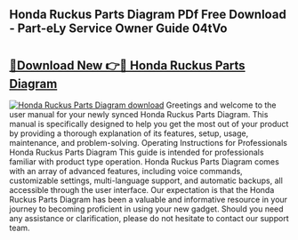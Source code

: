 ## Honda Ruckus Parts Diagram PDf Free Download - Part-eLy Service Owner Guide 04tVo

# <h2><a href="http://dfic07.blite.top/?on=Honda+Ruckus+Parts+Diagram">🔗Download New 👉🔴 Honda Ruckus Parts Diagram</a></h2>

[![Honda Ruckus Parts Diagram download](https://i.imgur.com/lujVjoI.png)](http://dfic07.blite.top/?on=Honda+Ruckus+Parts+Diagram)
Greetings and welcome to the user manual for your newly synced Honda Ruckus Parts Diagram. This manual is specifically designed to help you get the most out of your product by providing a thorough explanation of its features, setup, usage, maintenance, and problem-solving. Operating Instructions for Professionals Honda Ruckus Parts Diagram This guide is intended for professionals familiar with product type operation. Honda Ruckus Parts Diagram comes with an array of advanced features, including voice commands, customizable settings, multi-language support, and automatic backups, all accessible through the user interface. Our expectation is that the Honda Ruckus Parts Diagram has been a valuable and informative resource in your journey to becoming proficient in using your new gadget. Should you need any assistance or clarification, please do not hesitate to contact our support team.
